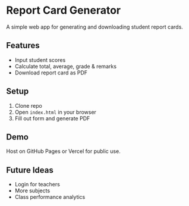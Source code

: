 # Report Card Generator

A simple web app for generating and downloading student report cards.

## Features
- Input student scores
- Calculate total, average, grade & remarks
- Download report card as PDF

## Setup
1. Clone repo
2. Open `index.html` in your browser
3. Fill out form and generate PDF

## Demo
Host on GitHub Pages or Vercel for public use.

## Future Ideas
- Login for teachers
- More subjects
- Class performance analytics
